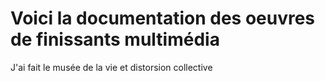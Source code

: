 # Voici la documentation des oeuvres de finissants multimédia 
J'ai fait le musée de la vie et distorsion collective
